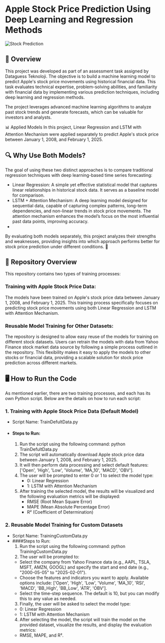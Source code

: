 # Apple Stock Price Prediction Using Deep Learning and Regression Methods

![Stock Prediction](https://githubusercontent.com/AHMEDNUSARI/Dataguess_TeknolojiTask/main/StockImage.webp)
## 📌 Overview
This project was developed as part of an assessment task assigned by Dataguess Teknoloji. The objective is to build a machine learning model to predict Apple's stock price movements using historical financial data. This task evaluates technical expertise, problem-solving abilities, and familiarity with financial data by implementing various prediction techniques, including deep learning and regression methods.

The project leverages advanced machine learning algorithms to analyze past stock trends and generate forecasts, which can be valuable for investors and analysts.

📊 Applied Models
In this project, Linear Regression and LSTM with Attention Mechanism were applied separately to predict Apple's stock price between January 1, 2008, and February 1, 2025.

## 🔍 Why Use Both Models?
The goal of using these two distinct approaches is to compare traditional regression techniques with deep learning-based time series forecasting:

  * Linear Regression: A simple yet effective statistical model that captures linear relationships in historical stock data. It serves as a baseline model for comparison.
  * LSTM + Attention Mechanism: A deep learning model designed for sequential data, capable of capturing complex patterns, long-term dependencies, and non-linear trends in stock price movements. The attention mechanism enhances the model’s focus on the most influential past data points, improving accuracy.
  * 
By evaluating both models separately, this project analyzes their strengths and weaknesses, providing insights into which approach performs better for stock price prediction under different conditions. 🚀


## 📂 Repository Overview
This repository contains two types of training processes:

### Training with Apple Stock Price Data:
The models have been trained on Apple's stock price data between January 1, 2008, and February 1, 2025. This training process specifically focuses on predicting stock price movements using both Linear Regression and LSTM with Attention Mechanism.

### Reusable Model Training for Other Datasets:
The repository is designed to allow easy reuse of the models for training on different stock datasets. Users can retrain the models with data from Yahoo Finance stock market data source by following a simple process outlined in the repository. This flexibility makes it easy to apply the models to other stocks or financial data, providing a scalable solution for stock price prediction across different markets.



## 🖥️ How to Run the Code
As mentioned earlier, there are two training processes, and each has its own Python script. Below are the details on how to run each script:

### 1. Training with Apple Stock Price Data (Default Model)
  * Script Name: TrainDefultData.py
  * #### Steps to Run:
    1. Run the script using the following command:
       python TrainDefultData.py
    2. The script will automatically download Apple stock price data between January 1, 2008, and February 1, 2025.
    3. It will then perform data processing and select default features: ['Open', 'High', 'Low', 'Volume', 'MA_10', 'MACD', 'OBV'].
    4. The user will be prompted to enter 0 or 1 to select the model type:
       * 0: Linear Regression
       * 1: LSTM with Attention Mechanism
    5. After training the selected model, the results will be visualized and the following evaluation metrics will be displayed:
       * RMSE (Root Mean Square Error)
       * MAPE (Mean Absolute Percentage Error)
       * R² (Coefficient of Determination)


### 2. Reusable Model Training for Custom Datasets
  * Script Name: TrainingCustomData.py
  * ####Steps to Run:
    1. Run the script using the following command:
        python TrainingCustomData.py
    2. The user will be prompted to:
      * Select the company from Yahoo Finance data (e.g., AAPL, TSLA, MSFT, AMZN, GOOGL) and specify the start and end date (e.g., "2000-05-05" to "2025-02-01").
      * Choose the features and indicators you want to apply. Available options include:
        ['Open', 'High', 'Low', 'Volume', 'MA_10', 'RSI', 'MACD', 'BB_High', 'BB_Low', 'ATR', 'OBV'].
      * Select the time-step sequence. The default is 10, but you can modify this to any value as needed.
    3. Finally, the user will be asked to select the model type:
      * 0: Linear Regression
      * 1: LSTM with Attention Mechanism
    4. After selecting the model, the script will train the model on the provided dataset, visualize the results, and display the evaluation metrics:
      * RMSE, MAPE, and R².
